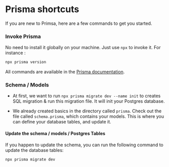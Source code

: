 # Prisma shortcuts

If you are new to Primsa, here are a few commands to get you started.

### Invoke Prisma

No need to install it globally on your machine. Just use `npx` to invoke it. For instance :

```bash
npx prisma version
```

All commands are available in the [Prisma documentation](https://www.prisma.io/docs/orm/reference/prisma-cli-reference).

### Schema / Models

- At first, we want to run `npx prisma migrate dev --name init` to creates SQL migration & run this migration file. It will init your Postgres database.

- We already created basics in the directory called `prisma`. Check out the file called `schema.prisma`, which contains your models. This is where you can define your database tables, and update it.

#### Update the schema / models / Postgres Tables

If you happen to update the schema, you can run the following command to update the database tables:

```bash
npx prisma migrate dev
```
